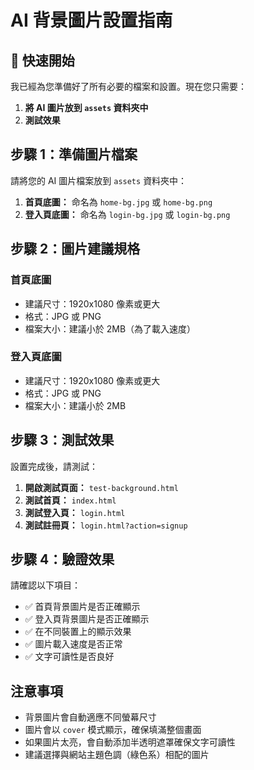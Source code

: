 # AI 背景圖片設置指南

## 🎯 快速開始

我已經為您準備好了所有必要的檔案和設置。現在您只需要：

1. **將 AI 圖片放到 `assets` 資料夾中**
2. **測試效果**

## 步驟 1：準備圖片檔案

請將您的 AI 圖片檔案放到 `assets` 資料夾中：

1. **首頁底圖：** 命名為 `home-bg.jpg` 或 `home-bg.png`
2. **登入頁底圖：** 命名為 `login-bg.jpg` 或 `login-bg.png`

## 步驟 2：圖片建議規格

### 首頁底圖

- 建議尺寸：1920x1080 像素或更大
- 格式：JPG 或 PNG
- 檔案大小：建議小於 2MB（為了載入速度）

### 登入頁底圖

- 建議尺寸：1920x1080 像素或更大
- 格式：JPG 或 PNG
- 檔案大小：建議小於 2MB

## 步驟 3：測試效果

設置完成後，請測試：

1. **開啟測試頁面：** `test-background.html`
2. **測試首頁：** `index.html`
3. **測試登入頁：** `login.html`
4. **測試註冊頁：** `login.html?action=signup`

## 步驟 4：驗證效果

請確認以下項目：

- ✅ 首頁背景圖片是否正確顯示
- ✅ 登入頁背景圖片是否正確顯示
- ✅ 在不同裝置上的顯示效果
- ✅ 圖片載入速度是否正常
- ✅ 文字可讀性是否良好

## 注意事項

- 背景圖片會自動適應不同螢幕尺寸
- 圖片會以 `cover` 模式顯示，確保填滿整個畫面
- 如果圖片太亮，會自動添加半透明遮罩確保文字可讀性
- 建議選擇與網站主題色調（綠色系）相配的圖片
